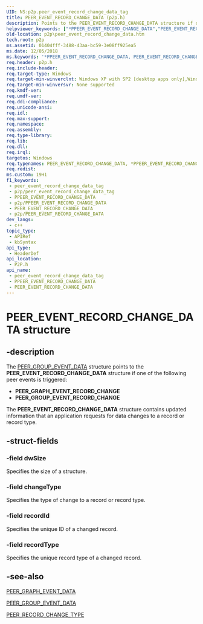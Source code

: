 ```yaml
---
UID: NS:p2p.peer_event_record_change_data_tag
title: PEER_EVENT_RECORD_CHANGE_DATA (p2p.h)
description: Points to the PEER_EVENT_RECORD_CHANGE_DATA structure if one of the following peer events is triggered.
helpviewer_keywords: ["*PPEER_EVENT_RECORD_CHANGE_DATA","PEER_EVENT_RECORD_CHANGE_DATA","PEER_EVENT_RECORD_CHANGE_DATA structure [Peer Networking]","PPEER_EVENT_RECORD_CHANGE_DATA","PPEER_EVENT_RECORD_CHANGE_DATA structure pointer [Peer Networking]","p2p.peer_event_record_change_data","p2p/PPEER_EVENT_RECORD_CHANGE_DATA","p2p/peer_event_record_change_data_tag"]
old-location: p2p\peer_event_record_change_data.htm
tech.root: p2p
ms.assetid: 01404fff-3488-43aa-bc59-3e08ff925ea5
ms.date: 12/05/2018
ms.keywords: '*PPEER_EVENT_RECORD_CHANGE_DATA, PEER_EVENT_RECORD_CHANGE_DATA, PEER_EVENT_RECORD_CHANGE_DATA structure [Peer Networking], PPEER_EVENT_RECORD_CHANGE_DATA, PPEER_EVENT_RECORD_CHANGE_DATA structure pointer [Peer Networking], p2p.peer_event_record_change_data, p2p/PPEER_EVENT_RECORD_CHANGE_DATA, p2p/peer_event_record_change_data_tag'
req.header: p2p.h
req.include-header: 
req.target-type: Windows
req.target-min-winverclnt: Windows XP with SP2 [desktop apps only],Windows XP with SP1 with the Advanced Networking Pack forWindows XP
req.target-min-winversvr: None supported
req.kmdf-ver: 
req.umdf-ver: 
req.ddi-compliance: 
req.unicode-ansi: 
req.idl: 
req.max-support: 
req.namespace: 
req.assembly: 
req.type-library: 
req.lib: 
req.dll: 
req.irql: 
targetos: Windows
req.typenames: PEER_EVENT_RECORD_CHANGE_DATA, *PPEER_EVENT_RECORD_CHANGE_DATA
req.redist: 
ms.custom: 19H1
f1_keywords:
 - peer_event_record_change_data_tag
 - p2p/peer_event_record_change_data_tag
 - PPEER_EVENT_RECORD_CHANGE_DATA
 - p2p/PPEER_EVENT_RECORD_CHANGE_DATA
 - PEER_EVENT_RECORD_CHANGE_DATA
 - p2p/PEER_EVENT_RECORD_CHANGE_DATA
dev_langs:
 - c++
topic_type:
 - APIRef
 - kbSyntax
api_type:
 - HeaderDef
api_location:
 - P2P.h
api_name:
 - peer_event_record_change_data_tag
 - PPEER_EVENT_RECORD_CHANGE_DATA
 - PEER_EVENT_RECORD_CHANGE_DATA
---
```


# PEER_EVENT_RECORD_CHANGE_DATA structure


## -description

The [PEER_GROUP_EVENT_DATA](/windows/win32/api/p2p/ns-p2p-peer_group_event_data-r1) structure points to the <b>PEER_EVENT_RECORD_CHANGE_DATA</b> structure if one of the following peer events is triggered:
<ul>
<li><b>PEER_GRAPH_EVENT_RECORD_CHANGE</b></li>
<li><b>PEER_GROUP_EVENT_RECORD_CHANGE</b></li>
</ul> The <b>PEER_EVENT_RECORD_CHANGE_DATA</b> structure contains updated information that an application requests for data  changes  to a record or record type.

## -struct-fields

### -field dwSize

Specifies the size of a structure.

### -field changeType

Specifies the type of change to a record or record type.

### -field recordId

Specifies the unique  ID of a changed record.

### -field recordType

Specifies the unique  record type of a changed record.

## -see-also

<a href="/windows/desktop/api/p2p/ns-p2p-peer_graph_event_data">PEER_GRAPH_EVENT_DATA</a>



[PEER_GROUP_EVENT_DATA](/windows/win32/api/p2p/ns-p2p-peer_group_event_data-r1)



<a href="/windows/desktop/api/p2p/ne-p2p-peer_record_change_type">PEER_RECORD_CHANGE_TYPE</a>


